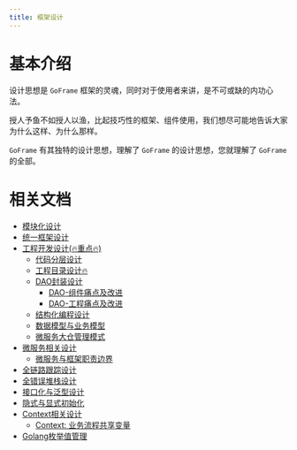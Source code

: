 ```yaml
---
title: 框架设计
---
```


# 基本介绍

设计思想是 `GoFrame` 框架的灵魂，同时对于使用者来讲，是不可或缺的内功心法。

授人予鱼不如授人以渔，比起技巧性的框架、组件使用，我们想尽可能地告诉大家为什么这样、为什么那样。

`GoFrame` 有其独特的设计思想，理解了 `GoFrame` 的设计思想，您就理解了 `GoFrame` 的全部。

# 相关文档

- [模块化设计](/docs/框架设计/模块化设计)
- [统一框架设计](/docs/框架设计/统一框架设计)
- [工程开发设计(🔥重点🔥)](/docs/框架设计/工程开发设计/工程开发设计)
  - [代码分层设计](/docs/框架设计/工程开发设计/代码分层设计)
  - [工程目录设计🔥](/docs/框架设计/工程开发设计/工程目录设计)
  - [DAO封装设计](/docs/框架设计/工程开发设计/DAO封装设计/DAO封装设计)
    - [DAO-组件痛点及改进](/docs/框架设计/工程开发设计/DAO封装设计/DAO-组件痛点及改进)
    - [DAO-工程痛点及改进](/docs/框架设计/工程开发设计/DAO封装设计/DAO-工程痛点及改进)
  - [结构化编程设计](/docs/框架设计/工程开发设计/结构化编程设计)
  - [数据模型与业务模型](/docs/框架设计/工程开发设计/数据模型与业务模型)
  - [微服务大仓管理模式](/docs/框架设计/工程开发设计/微服务大仓管理模式)
- [微服务相关设计](/docs/框架设计/微服务相关设计/微服务相关设计)
  - [微服务与框架职责边界](/docs/框架设计/微服务相关设计/微服务与框架职责边界)
- [全链路跟踪设计](/docs/框架设计/全链路跟踪设计)
- [全错误堆栈设计](/docs/框架设计/全错误堆栈设计)
- [接口化与泛型设计](/docs/框架设计/接口化与泛型设计)
- [隐式与显式初始化](/docs/框架设计/隐式与显式初始化)
- [Context相关设计](/docs/框架设计/Context相关设计/Context相关设计)
  - [Context: 业务流程共享变量](/docs/框架设计/Context相关设计/Context:%20业务流程共享变量)
- [Golang枚举值管理](/docs/框架设计/Golang枚举值管理)